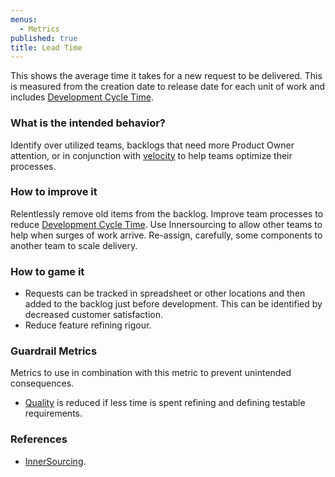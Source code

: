 ```yaml
---
menus:
  - Metrics
published: true
title: Lead Time
---
```


This shows the average time it takes for a new request to be delivered. This is
measured from the creation date to release date for each unit of work and includes [Development Cycle Time](./development-cycle-time.html).

### What is the intended behavior?

Identify over utilized teams, backlogs that need more Product Owner attention,
or in conjunction with [velocity](./velocity.html) to help teams optimize their processes.

### How to improve it

Relentlessly remove old items from the backlog.
Improve team processes to reduce [Development Cycle Time](./development-cycle-time.html).
Use Innersourcing to allow other teams to help when surges of work arrive.
Re-assign, carefully, some components to another team to scale delivery.

### How to game it

- Requests can be tracked in spreadsheet or other locations and then added to
  the backlog just before development. This can be identified by decreased
  customer satisfaction.
- Reduce feature refining rigour.

### Guardrail Metrics

Metrics to use in combination with this metric to prevent unintended consequences.

- [Quality](./quality.html) is reduced if less time is spent refining and defining
  testable requirements.

### References

- [InnerSourcing](https://paypal.github.io/InnerSourceCommons/).
